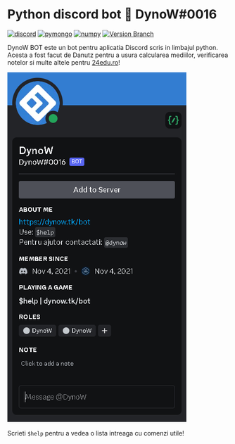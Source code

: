 # Python discord bot 🤖 DynoW#0016

[![discord](https://img.shields.io/badge/discord-v2.2.3-blue)](https://pypi.org/project/discord/)
[![pymongo](https://img.shields.io/badge/pymongo-v4.3.3-brightgreen)](https://pypi.org/project/pymongo/)
[![numpy](https://img.shields.io/badge/numpy-v1.24.3-orange)](https://pypi.org/project/numpy/)
[![Version Branch](https://img.shields.io/badge/branch-development-blueviolet)](https://github.com/DynoW/DynoW-bot)

DynoW BOT este un bot pentru aplicatia Discord scris in limbajul python.
Acesta a fost facut de Danutz pentru a usura calcularea mediilor, verificarea notelor si multe altele pentru [24edu.ro](https://www.24edu.ro/)!

![bot-profile](https://raw.githubusercontent.com/DynoW/images/main/DynoW_bot_profile.png?token=GHSAT0AAAAAAB5PN6CS3R7S5VYBUU6OYNRSZGIXDJA)

Scrieti `$help` pentru a vedea o lista intreaga cu comenzi utile!

